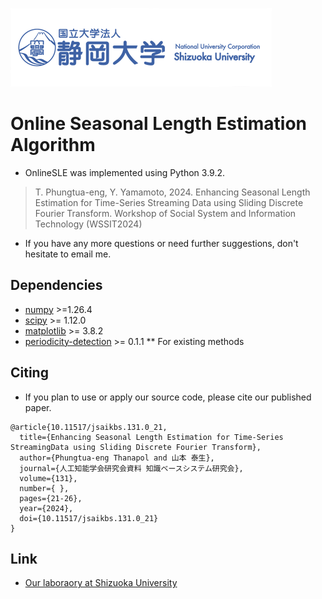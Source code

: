 ![alt text](https://github.com/thanapol2/Mean_EBinning/blob/082cd9447659d9d140acc38d5d4c11db9187d06c/Documents/shizuoka%20bannar.png)
# Online Seasonal Length Estimation Algorithm

- OnlineSLE was implemented using Python 3.9.2.

>T. Phungtua-eng, Y. Yamamoto, 2024. Enhancing Seasonal Length Estimation for Time-Series Streaming Data using Sliding Discrete Fourier Transform. Workshop of Social System and Information Technology (WSSIT2024)

- If you have any more questions or need further suggestions, don't hesitate to email me.


## Dependencies
- [numpy](http://www.numpy.org/) >=1.26.4
- [scipy](https://scipy.org/) >= 1.12.0
- [matplotlib](https://matplotlib.org/) >= 3.8.2
- [periodicity-detection](https://periodicity-detection.readthedocs.io/en/latest/) >= 0.1.1    ** For existing methods


## Citing
- If you plan to use or apply our source code, please cite our published paper.
```
@article{10.11517/jsaikbs.131.0_21,
  title={Enhancing Seasonal Length Estimation for Time-Series StreamingData using Sliding Discrete Fourier Transform},
  author={Phungtua-eng Thanapol and 山本 泰生},
  journal={人工知能学会研究会資料 知識ベースシステム研究会},
  volume={131},
  number={ },
  pages={21-26},
  year={2024},
  doi={10.11517/jsaikbs.131.0_21}
}
```

## Link
- [Our laboraory at Shizuoka University](http://lab.inf.shizuoka.ac.jp/yamamoto/)
